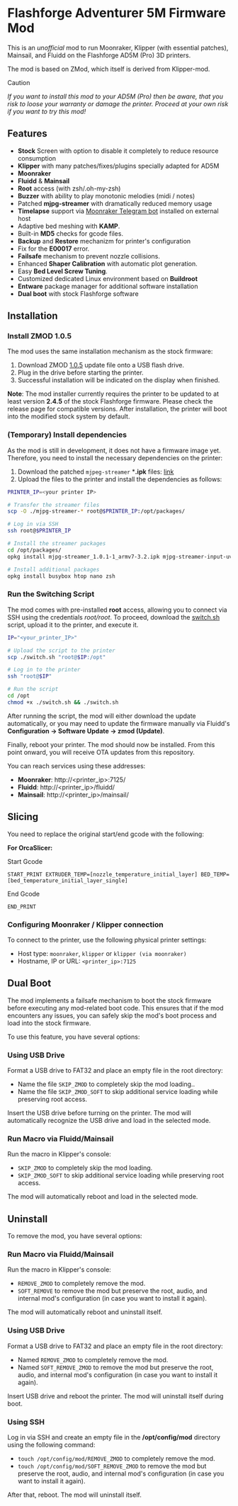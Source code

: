 # Flashforge Adventurer 5M Firmware Mod

This is an _unofficial_ mod to run Moonraker, Klipper (with essential patches), Mainsail, and Fluidd on the Flashforge AD5M (Pro) 3D printers.

The mod is based on ZMod, which itself is derived from Klipper-mod.

> [!CAUTION]
> *If you want to install this mod to your AD5M (Pro) then be aware, that you risk to loose your warranty or damage the printer. Proceed at your own risk if you want to try this mod!*


## Features
- **Stock** Screen with option to disable it completely to reduce resource consumption
- **Klipper** with many patches/fixes/plugins specially adapted for AD5M
- **Moonraker**
- **Fluidd** & **Mainsail**
- **Root** access (with zsh/.oh-my-zsh)
- **Buzzer** with ability to play monotonic melodies (midi / notes)
- Patched **mjpg-streamer** with dramatically reduced memory usage
- **Timelapse** support via [Moonraker Telegram bot](https://github.com/nlef/moonraker-telegram-bot) installed on external host
- Adaptive bed meshing with **KAMP**.
- Built-in **MD5** checks for gcode files.
- **Backup** and **Restore** mechanizm for printer's configuration
- Fix for the **E00017** error.
- **Failsafe** mechanism to prevent nozzle collisions.
- Enhanced **Shaper Calibration** with automatic plot generation.
- Easy **Bed Level Screw Tuning**.
- Customized dedicated Linux environment based on **Buildroot**
- **Entware** package manager for additional software installation
- **Dual boot** with stock Flashforge software


## Installation

### Install ZMOD 1.0.5

The mod uses the same installation mechanism as the stock firmware:
1) Download ZMOD [1.0.5](https://github.com/ghzserg/zmod/blob/main/%D0%A1%D1%82%D0%B0%D1%80%D1%8B%D0%B5_%D0%B2%D0%B5%D1%80%D1%81%D0%B8%D0%B8/Adventurer5MPro-zmod-1.0.5.tgz) update file onto a USB flash drive.
2) Plug in the drive before starting the printer.
3) Successful installation will be indicated on the display when finished.

**Note**: The mod installer currently requires the printer to be updated to at least version **2.4.5** of the stock Flashforge firmware. Please check the release page for compatible versions.
After installation, the printer will boot into the modified stock system by default.

### (Temporary) Install dependencies

As the mod is still in development, it does not have a firmware image yet.
Therefore, you need to install the necessary dependencies on the printer:

1. Download the patched `mjpeg-streamer` ***.ipk** files: [link](https://github.com/DrA1ex/mjpg-streamer/releases)
2. Upload the files to the printer and install the dependencies as follows:

```bash
PRINTER_IP=<your printer IP>

# Transfer the streamer files
scp -O ./mjpg-streamer-* root@$PRINTER_IP:/opt/packages/

# Log in via SSH
ssh root@$PRINTER_IP

# Install the streamer packages
cd /opt/packages/
opkg install mjpg-streamer_1.0.1-1_armv7-3.2.ipk mjpg-streamer-input-uvc_1.0.1-1_armv7-3.2.ipk mjpg-streamer-output-http_1.0.1-1_armv7-3.2.ipk

# Install additional packages
opkg install busybox htop nano zsh
```

### Run the Switching Script

The mod comes with pre-installed **root** access, allowing you to connect via SSH using the credentials _root/root_.
To proceed, download the [switch.sh](https://github.com/DrA1ex/ff5m/blob/main/switch.sh) script, upload it to the printer, and execute it.

```bash
IP="<your_printer_IP>"

# Upload the script to the printer
scp ./switch.sh "root@$IP:/opt"

# Log in to the printer
ssh "root@$IP"

# Run the script
cd /opt
chmod +x ./switch.sh && ./switch.sh
```

After running the script, the mod will either download the update automatically, or you may need to update the firmware manually via Fluidd's **Configuration -> Software Update -> zmod (Update)**.

Finally, reboot your printer. The mod should now be installed. 
From this point onward, you will receive OTA updates from this repository.

You can reach services using these addresses:
- **Moonraker**: http://<printer_ip>:7125/
- **Fluidd**: http://<printer_ip>/fluidd/
- **Mainsail**: http://<printer_ip>/mainsail/


## Slicing

You need to replace the original start/end gcode with the following:

**For OrcaSlicer:**

Start Gcode
```
START_PRINT EXTRUDER_TEMP=[nozzle_temperature_initial_layer] BED_TEMP=[bed_temperature_initial_layer_single]
```

End Gcode
```
END_PRINT
```

### Configuring Moonraker / Klipper connection

To connect to the printer, use the following physical printer settings:
* Host type: `moonraker`, `klipper` or `klipper (via moonraker)`
* Hostname, IP or URL: `<printer_ip>:7125`


## Dual Boot

The mod implements a failsafe mechanism to boot the stock firmware before executing any mod-related boot code. This ensures that if the mod encounters any issues, you can safely skip the mod's boot process and load into the stock firmware.

To use this feature, you have several options:

### Using USB Drive

Format a USB drive to FAT32 and place an empty file in the root directory:  
- Name the file `SKIP_ZMOD` to completely skip the mod loading..
- Name the file `SKIP_ZMOD_SOFT` to skip additional service loading while preserving root access.

Insert the USB drive before turning on the printer. The mod will automatically recognize the USB drive and load in the selected mode.

### Run Macro via Fluidd/Mainsail

Run the macro in Klipper's console:  

- `SKIP_ZMOD` to completely skip the mod loading.
- `SKIP_ZMOD_SOFT` to skip additional service loading while preserving root access.

The mod will automatically reboot and load in the selected mode.

## Uninstall

To remove the mod, you have several options:

### Run Macro via Fluidd/Mainsail

Run the macro in Klipper's console:  
- `REMOVE_ZMOD` to completely remove the mod.  
- `SOFT_REMOVE` to remove the mod but preserve the root, audio, and internal mod's configuration (in case you want to install it again).  

The mod will automatically reboot and uninstall itself.

### Using USB Drive

Format a USB drive to FAT32 and place an empty file in the root directory:  
- Named `REMOVE_ZMOD` to completely remove the mod.  
- Named `SOFT_REMOVE_ZMOD` to remove the mod but preserve the root, audio, and internal mod's configuration (in case you want to install it again).  

Insert USB drive and reboot the printer. The mod will uninstall itself during boot.

### Using SSH

Log in via SSH and create an empty file in the **/opt/config/mod** directory using the following command:  
- `touch /opt/config/mod/REMOVE_ZMOD` to completely remove the mod.  
- `touch /opt/config/mod/SOFT_REMOVE_ZMOD` to remove the mod but preserve the root, audio, and internal mod's configuration (in case you want to install it again).  
 
After that, reboot. The mod will uninstall itself.

